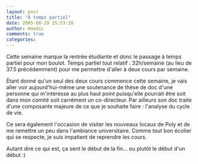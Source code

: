 ```yaml
---
layout: post
title: "À temps partiel"
date: 2005-08-29 15:53:18
author: Hoedic
comments: true
categories: 
---
```



Cette semaine marque la rentrée étudiante et donc le passage à temps partiel pour mon boulot. Temps partiel tout relatif : 32h/semaine (au lieu de 37.5 précédemment) pour me permettre d'aller à deux cours par semaine.

Étant donné qu'un seul des deux cours commence cette semaine, je vais aller voir aujourd'hui-même une soutenance de thèse de doc d'une personne qui m'intéresse au plus haut point puisqu'elle pourrait être soit dans mon comité soit carrément un co-directeur. Par ailleurs son doc traite d'une composante majeure de ce que je souhaite faire : l'analyse du cycle de vie.

Ce sera également l'occasion de visiter les nouveaux locaux de Poly et de me remettre un peu dans l'ambiance universitaire. Comme tout bon écolier qui se respecte, je suis impatient de reprendre les cours.

Autant dire ce qui est, ça sent le début de la fin... ou plutôt le début d'un début :)